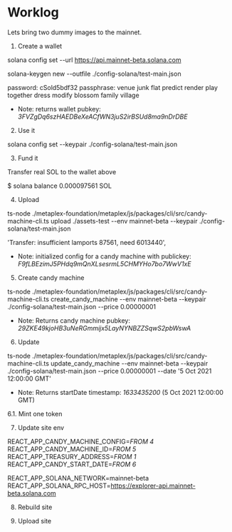 # Worklog

Lets bring two dummy images to the mainnet.

1. Create a wallet 

  solana config set --url https://api.mainnet-beta.solana.com

  solana-keygen new --outfile ./config-solana/test-main.json

  password: cSold5bdf32
  passphrase: venue junk flat predict render play together dress modify blossom family village
  
  * Note: returns wallet pubkey:  
  *3FVZgDq6szHAEDBeXeACfWN3juS2irBSUd8ma9nDrDBE*

2. Use it

  solana config set --keypair ./config-solana/test-main.json

3. Fund it

  Transfer real SOL to the wallet above

  $ solana balance 
  0.000097561 SOL

 
 4. Upload  

 ts-node ./metaplex-foundation/metaplex/js/packages/cli/src/candy-machine-cli.ts upload ./assets-test --env mainnet-beta --keypair ./config-solana/test-main.json

  'Transfer: insufficient lamports 87561, need 6013440',

  * Note: initialized config for a candy machine with publickey: 
  *F9fLBEzimJ5PHdq9mQnXLsesrmL5CHMYHo7bo7WwV1xE*

 5. Create candy machine

 ts-node ./metaplex-foundation/metaplex/js/packages/cli/src/candy-machine-cli.ts create_candy_machine --env mainnet-beta --keypair ./config-solana/test-main.json --price 0.00000001

  * Note: Returns candy machine pubkey:
  *29ZKE49kjoHB3uNeRGmmijx5LayNYNBZZSqwS2pbWswA*


 6. Update

 ts-node ./metaplex-foundation/metaplex/js/packages/cli/src/candy-machine-cli.ts update_candy_machine --env mainnet-beta --keypair ./config-solana/test-main.json --price 0.00000001 --date '5 Oct 2021 12:00:00 GMT'

  * Note: Returns startDate timestamp: 
  *1633435200* (5 Oct 2021 12:00:00 GMT)

  6.1. Mint one token

 7. Update site env

REACT_APP_CANDY_MACHINE_CONFIG=*FROM 4*
REACT_APP_CANDY_MACHINE_ID=*FROM 5*
REACT_APP_TREASURY_ADDRESS=*FROM 1*
REACT_APP_CANDY_START_DATE=*FROM 6*

REACT_APP_SOLANA_NETWORK=mainnet-beta
REACT_APP_SOLANA_RPC_HOST=https://explorer-api.mainnet-beta.solana.com


 8. Rebuild site

 9. Upload site